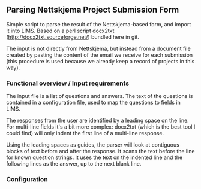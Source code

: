 ## Parsing Nettskjema Project Submission Form

Simple script to parse the result of the Nettskjema-based form, and
import it into LIMS. Based on a perl script docx2txt
(http://docx2txt.sourceforge.net/) bundled here in git.

The input is not directly from Nettskjema, but instead from a document
file created by pasting the content of the email we receive for each
submission (this procedure is used because we already keep a record of
projects in this way).


### Functional overview / Input requirements

The input file is a list of questions and answers. The text of the questions
is contained in a configuration file, used to map the questions to fields
in LIMS.

The responses from the user are identified by a leading space on the line.
For multi-line fields it's a bit more complex: docx2txt (which is the best
tool I could find) will only indent the first line of a multi-line response.

Using the leading spaces as guides, the parser will look at contiguous blocks
of text before and after the response. It scans the text before the line
for known question strings. It uses the text on the indented line and the
following lines as the answer, up to the next blank line.


### Configuration



